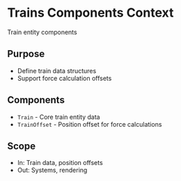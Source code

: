 # Trains Components Context

Train entity components

## Purpose

- Define train data structures
- Support force calculation offsets

## Components

- `Train` - Core train entity data
- `TrainOffset` - Position offset for force calculations

## Scope

- In: Train data, position offsets
- Out: Systems, rendering